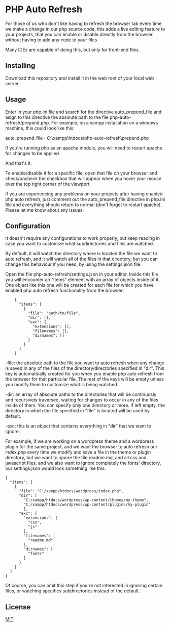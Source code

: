 # PHP Auto Refresh
For those of us who don't like having to refresh the browser tab every time we make a change in our php source code, this adds a live editing feature to your projects, that you can enable or disable directly from the browser, without having to add any code to your files

Many IDEs are capable of doing this, but only for front-end files. 

## Installing
Download this repository and install it in the web root of your local web server

## Usage
Enter in your php.ini file and search for the directive auto_prepend_file and asign to this directive the absolute path to the file php-auto-refresh/prepend.php. For example, on a xampp installation on a windows machine, this could look like this:

auto_prepend_file= C:\xampp\htdocs\php-auto-refresh\prepend.php

If you're running php as an apache module, you will need to restart apache for changes to be applied.

And that's it.


To enable/disable it for a specific file, open that file on your browser and check/uncheck the checkbox that will appear when you hover your mouse over the top right corner of the viewport.

If you are experiencing any problems on your projects after having enabled php auto refresh, just comment out the auto_prepend_file directive in php.ini file and everything should return to normal (don't forget to restart apache). Please let me know about any issues.


## Configuration

It doesn't require any configurations to work properly, but keep reading in case you want to customize what subdirectories and files are watched.

By default, it will watch the directory where is located the file we want to auto refresh, and it will watch all of the files in that directory, but you can change this behaviour if you need, by using the settings.json file.

 Open the file php-auto-refresh/settings.json in your editor.
 Inside this file you will encounter an "items" element with an array of objects inside of it. One object like this one will be created for each file for which you have enabled php auto refresh functionality from the browser:
  
        {
          "items": [
            {
              "file": "path/to/file",
              "dir": [],
              "exc": {
                "extensions": [],
                "filenames": [],
                "dirnames": []
              }
            }
          ]
        }
      
 -file: the absolute path to the file you want to auto refresh when any change is saved in any of the files of the directory/directories specified in "dir". This key is automatically created for you when you enable php auto refresh from the browser for that particular file. The rest of the keys will be empty unless you modify them to customize what is being watched.
  
  -dir: an array of absolute paths to the directories that will be continuosly and recursively traversed, waiting for changes to occur in any of the files inside of them. You can specify only one directory or more. If left empty, the directory in which the file specified in "file" is located will be used by default.
  
  -exc: this is an object that contains everything in "dir" that we want to ignore.
  
  For example, if we are working on a wordpress theme and a wordpress plugin for the same project, and we want the browser to auto refresh our index.php every time we modify and save a file in the theme or plugin directory, but we want to ignore the file readme.md, and all css and javascript files, and we also want to ignore completely the fonts' directory, our settings.json would look something like this:
  
    {
      "items": [
        {
          "file": "C:/xampp/htdocs/wordpress/index.php",
          "dir": [
            "C:/xampp/htdocs/wordpress/wp-content/themes/my-theme",
            "C:/xampp/htdocs/wordpress/wp-content/plugins/my-plugin"
            ],
          "exc": {
            "extensions": [
              "css",
              "js"
            ],
            "filenames": [
              "readme.md"
            ],
            "dirnames": [
              "fonts"
            ]
          }
        }
      ]
    }
    
    
    
Of course, you can omit this step if you're not interested in ignoring certain files, or watching specifics subdirectories instead of the default.
  

## License
[MIT](https://choosealicense.com/licenses/mit/)
